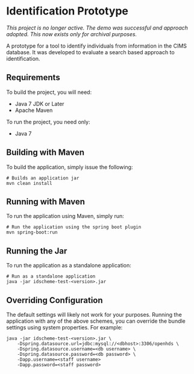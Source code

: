# Identification Prototype

*This project is no longer active. The demo was successful and approach adopted. This now exists only for archival purposes.*

A prototype for a tool to identify individuals from information in the CIMS
database. It was developed to evaluate a search based approach to
identification.

## Requirements

To build the project, you will need:

  * Java 7 JDK or Later
  * Apache Maven

To run the project, you need only:

  * Java 7

## Building with Maven

To build the application, simply issue the following:

```
# Builds an application jar
mvn clean install
```

## Running with Maven

To run the application using Maven, simply run:

```
# Run the application using the spring boot plugin
mvn spring-boot:run
```

## Running the Jar

To run the application as a standalone application:

```
# Run as a standalone application
java -jar idscheme-test-<version>.jar
```

## Overriding Configuration

The default settings will likely not work for your purposes. Running the
application with any of the above schemes, you can override the bundle settings
using system properties. For example:

```
java -jar idscheme-test-<version>.jar \
    -Dspring.datasource.url=jdbc:mysql://<dbhost>:3306/openhds \
    -Dspring.datasource.username=<db username> \
    -Dspring.datasource.password=<db password> \
    -Dapp.username=<staff username>
    -Dapp.password=<staff password>
```

